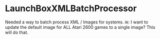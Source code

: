 # LaunchBoxXMLBatchProcessor
Needed a way to batch process XML / Images for systems. ie: I want to update the default image for ALL Atari 2600 games to a single image? This will do that.
